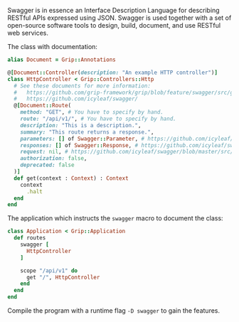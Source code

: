 Swagger is in essence an Interface Description Language for describing RESTful APIs expressed using JSON. Swagger is used together with a set of open-source software tools to design, build, document, and use RESTful web services.

The class with documentation:

```ruby
alias Document = Grip::Annotations

@[Document::Controller(description: "An example HTTP controller")]
class HttpController < Grip::Controllers::Http
  # See these documents for more information:
  #   https://github.com/grip-framework/grip/blob/feature/swagger/src/grip/dsl/macros.cr#L38
  #   https://github.com/icyleaf/swagger/
  @[Document::Route(
    method: "GET", # You have to specify by hand.
    route: "/api/v1/", # You have to specify by hand.
    description: "This is a description.",
    summary: "This route returns a response.",
    parameters: [] of Swagger::Parameter, # https://github.com/icyleaf/swagger/blob/master/src/swagger/parameter.cr
    responses: [] of Swagger::Response, # https://github.com/icyleaf/swagger/blob/master/src/swagger/response.cr
    request: nil, # https://github.com/icyleaf/swagger/blob/master/src/swagger/request.cr
    authorization: false,
    deprecated: false
  )]
  def get(context : Context) : Context
    context
      .halt
  end
end
```

The application which instructs the `swagger` macro to document the class:

```ruby
class Application < Grip::Application
  def routes
    swagger [
      HttpController
    ]

    scope "/api/v1" do
      get "/", HttpController
    end
  end
end
```

Compile the program with a runtime flag `-D swagger` to gain the features.
